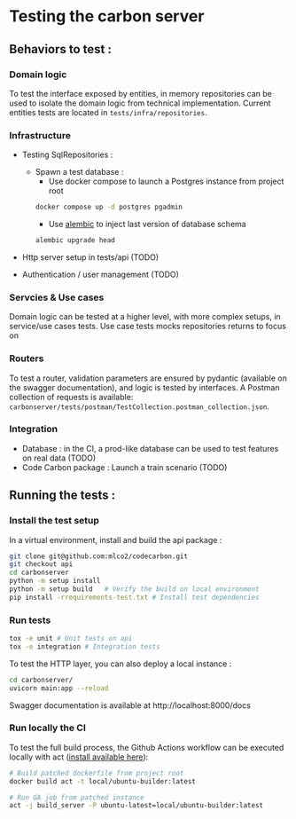 # Testing the carbon server 


## Behaviors to test :


### Domain logic
To test the interface exposed by entities, in memory repositories can be used to isolate the domain logic from technical
 implementation.
Current entities tests are located in ```tests/infra/repositories```.


### Infrastructure

- Testing SqlRepositories : 
    - Spawn a test database : 
        - Use docker compose to launch a Postgres instance from project root
        ```bash
        docker compose up -d postgres pgadmin
        ```
        - Use [alembic](carbonserver/carbonserver/database/alembic/README.md) to inject last version of database schema
        ```bash
        alembic upgrade head
        ```
        
- Http server setup in tests/api (TODO)
- Authentication / user management (TODO)

### Servcies & Use cases 

Domain logic can be tested at a higher level, with more complex setups, in service/use cases tests.
Use case tests mocks repositories returns to focus on 



### Routers 
To test a router, validation parameters are ensured by pydantic (available on the swagger documentation), 
and logic is tested by interfaces.
A Postman collection of requests is available: ```carbonserver/tests/postman/TestCollection.postman_collection.json```.



### Integration
- Database : in the CI, a prod-like database can be used to test features on real data (TODO)
- Code Carbon package : Launch a train scenario (TODO)


## Running the tests :

### Install the test setup 

In a virtual environment, install and build the api package :
```bash
git clone git@github.com:mlco2/codecarbon.git
git checkout api
cd carbonserver
python -m setup install
python -m setup build   # Verify the build on local environment
pip install -rrequirements-test.txt # Install test dependencies
```


### Run tests
```bash
tox -e unit # Unit tests on api
tox -e integration # Integration tests
```


To test the HTTP layer, you can also deploy a local instance :

```bash
cd carbonserver/
uvicorn main:app --reload
```

Swagger documentation is available at http://localhost:8000/docs


### Run locally the CI 


To test the full build process, the Github Actions workflow can be executed locally with act ([install available here](https://raw.githubusercontent.com/nektos/act/master/install.sh)):
```bash
# Build patched dockerfile from project root
docker build act -t local/ubuntu-builder:latest 

# Run GA job from patched instance
act -j build_server -P ubuntu-latest=local/ubuntu-builder:latest
```
